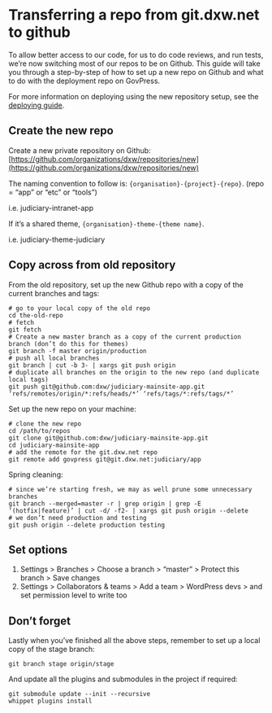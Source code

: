 # Transferring a repo from git.dxw.net to github

To allow better access to our code, for us to do code reviews, and run tests, we’re now switching most of our repos to be on Github. This guide will take you through a step-by-step of how to set up a new repo on Github and what to do with the deployment repo on GovPress.

For more information on deploying using the new repository setup, see the [deploying guide](https://github.com/dxw/playbook/blob/master/guides/deploying.md).

## Create the new repo

Create a new private repository on Github: [https://github.com/organizations/dxw/repositories/new](https://github.com/organizations/dxw/repositories/new)

The naming convention to follow is: `{organisation}-{project}-{repo}`. (repo = “app” or “etc” or “tools”)

i.e. judiciary-intranet-app

If it’s a shared theme, `{organisation}-theme-{theme name}`.

i.e. judiciary-theme-judiciary

## Copy across from old repository

From the old repository, set up the new Github repo with a copy of the current branches and tags:

	# go to your local copy of the old repo
	cd the-old-repo
	# fetch
	git fetch
	# Create a new master branch as a copy of the current production branch (don’t do this for themes)
	git branch -f master origin/production
	# push all local branches
	git branch | cut -b 3- | xargs git push origin 
	# duplicate all branches on the origin to the new repo (and duplicate local tags)
	git push git@github.com:dxw/judiciary-mainsite-app.git ‘refs/remotes/origin/*:refs/heads/*’ ‘refs/tags/*:refs/tags/*’

Set up the new repo on your machine:

	# clone the new repo
	cd /path/to/repos
	git clone git@github.com:dxw/judiciary-mainsite-app.git
	cd judiciary-mainsite-app
	# add the remote for the git.dxw.net repo
	git remote add govpress git@git.dxw.net:judiciary/app

Spring cleaning:

	# since we’re starting fresh, we may as well prune some unnecessary branches
	git branch --merged=master -r | grep origin | grep -E ‘(hotfix|feature)’ | cut -d/ -f2- | xargs git push origin --delete
	# we don’t need production and testing
	git push origin --delete production testing

## Set options

1. Settings > Branches > Choose a branch > “master” > Protect this branch > Save changes
2. Settings > Collaborators & teams > Add a team > WordPress devs > and set permission level to write too

## Don’t forget

Lastly when you’ve finished all the above steps, remember to set up a local copy of the stage branch:

	git branch stage origin/stage

And update all the plugins and submodules in the project if required:

	git submodule update --init --recursive
	whippet plugins install
